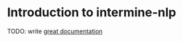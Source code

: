 # Introduction to intermine-nlp

TODO: write [great documentation](http://jacobian.org/writing/what-to-write/)
